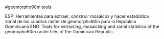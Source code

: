 #geomorpho90m tools

ESP: Herramientas para extraer, construir mosaicos y hacer estadística zonal de los cuadros raster de geomorpho90m para la República Dominicana
ENG: Tools for extracting, mosaicking and zonal statistics of the geomopho90m raster tiles of the Dominican Republic
